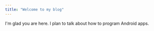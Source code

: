 ```yaml
---
title: "Welcome to my blog"
---
```


I'm glad you are here. I plan to talk about how to program Android apps.
